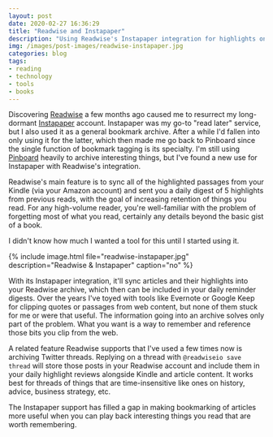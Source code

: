 ```yaml
---
layout: post
date: 2020-02-27 16:36:29
title: "Readwise and Instapaper"
description: "Using Readwise's Instapaper integration for highlights on the web."
img: /images/post-images/readwise-instapaper.jpg
categories: blog
tags:
- reading
- technology
- tools
- books
---
```


Discovering [Readwise](https://readwise.io/ "Readwise") a few months ago caused me to resurrect my long-dormant [Instapaper](https://www.instapaper.com/ "Instapaper") account. Instapaper was my go-to "read later" service, but I also used it as a general bookmark archive. After a while I'd fallen into only using it for the latter, which then made me go back to Pinboard since the single function of bookmark tagging is its specialty. I'm still using [Pinboard](https://pinboard.in/ "Pinboard") heavily to archive interesting things, but I've found a new use for Instapaper with Readwise's integration.

Readwise's main feature is to sync all of the highlighted passages from your Kindle (via your Amazon account) and sent you a daily digest of 5 highlights from previous reads, with the goal of increasing retention of things you read. For any high-volume reader, you're well-familiar with the problem of forgetting most of what you read, certainly any details beyond the basic gist of a book.

I didn't know how much I wanted a tool for this until I started using it.

{% include image.html file="readwise-instapaper.jpg" description="Readwise & Instapaper" caption="no" %}

With its Instapaper integration, it'll sync articles and their highlights into your Readwise archive, which then can be included in your daily reminder digests. Over the years I've toyed with tools like Evernote or Google Keep for clipping quotes or passages from web content, but none of them stuck for me or were that useful. The information going into an archive solves only part of the problem. What you want is a way to remember and reference those bits you clip from the web.

A related feature Readwise supports that I've used a few times now is archiving Twitter threads. Replying on a thread with `@readwiseio save thread` will store those posts in your Readwise account and include them in your daily highlight reviews alongside Kindle and article content. It works best for threads of things that are time-insensitive like ones on history, advice, business strategy, etc.

The Instapaper support has filled a gap in making bookmarking of articles more useful when you can play back interesting things you read that are worth remembering.
